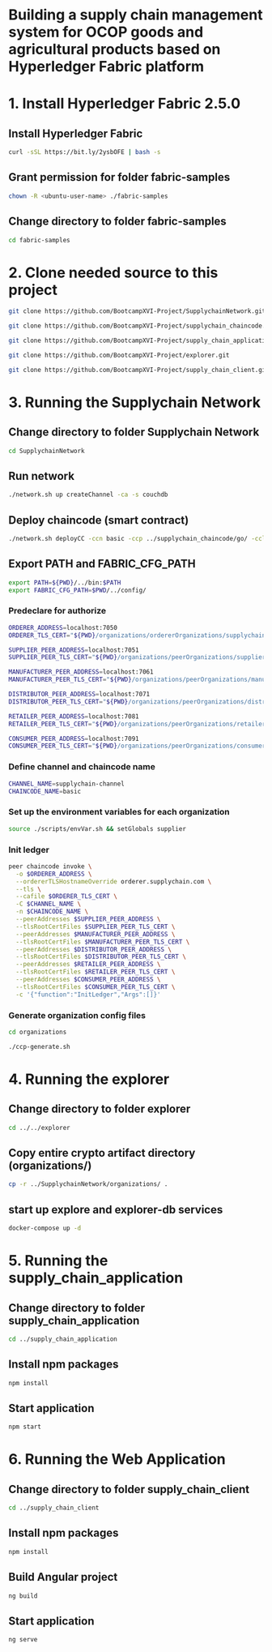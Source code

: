 # Building a supply chain management system for OCOP goods and agricultural products based on Hyperledger Fabric platform

# 1. Install Hyperledger Fabric 2.5.0

## Install Hyperledger Fabric

```bash
curl -sSL https://bit.ly/2ysbOFE | bash -s
```

## Grant permission for folder fabric-samples

```bash
chown -R <ubuntu-user-name> ./fabric-samples
```

## Change directory to folder fabric-samples

```bash
cd fabric-samples
```

# 2. Clone needed source to this project

```bash
git clone https://github.com/BootcampXVI-Project/SupplychainNetwork.git
```

```bash
git clone https://github.com/BootcampXVI-Project/supplychain_chaincode.git
```

```bash
git clone https://github.com/BootcampXVI-Project/supply_chain_application.git
```

```bash
git clone https://github.com/BootcampXVI-Project/explorer.git
```

```bash
git clone https://github.com/BootcampXVI-Project/supply_chain_client.git
```

# 3. Running the Supplychain Network

## Change directory to folder Supplychain Network

```bash
cd SupplychainNetwork
```

## Run network

```bash
./network.sh up createChannel -ca -s couchdb
```

## Deploy chaincode (smart contract)

```bash
./network.sh deployCC -ccn basic -ccp ../supplychain_chaincode/go/ -ccl go -cci InitLedger
```

## Export PATH and FABRIC_CFG_PATH

```bash
export PATH=${PWD}/../bin:$PATH
export FABRIC_CFG_PATH=$PWD/../config/
```

### Predeclare for authorize

```bash
ORDERER_ADDRESS=localhost:7050
ORDERER_TLS_CERT="${PWD}/organizations/ordererOrganizations/supplychain.com/orderers/orderer.supplychain.com/msp/tlscacerts/tlsca.supplychain.com-cert.pem"

SUPPLIER_PEER_ADDRESS=localhost:7051
SUPPLIER_PEER_TLS_CERT="${PWD}/organizations/peerOrganizations/supplier.supplychain.com/peers/peer0.supplier.supplychain.com/tls/ca.crt"

MANUFACTURER_PEER_ADDRESS=localhost:7061
MANUFACTURER_PEER_TLS_CERT="${PWD}/organizations/peerOrganizations/manufacturer.supplychain.com/peers/peer0.manufacturer.supplychain.com/tls/ca.crt"

DISTRIBUTOR_PEER_ADDRESS=localhost:7071
DISTRIBUTOR_PEER_TLS_CERT="${PWD}/organizations/peerOrganizations/distributor.supplychain.com/peers/peer0.distributor.supplychain.com/tls/ca.crt"

RETAILER_PEER_ADDRESS=localhost:7081
RETAILER_PEER_TLS_CERT="${PWD}/organizations/peerOrganizations/retailer.supplychain.com/peers/peer0.retailer.supplychain.com/tls/ca.crt"

CONSUMER_PEER_ADDRESS=localhost:7091
CONSUMER_PEER_TLS_CERT="${PWD}/organizations/peerOrganizations/consumer.supplychain.com/peers/peer0.consumer.supplychain.com/tls/ca.crt"
```

### Define channel and chaincode name

```bash
CHANNEL_NAME=supplychain-channel
CHAINCODE_NAME=basic
```

### Set up the environment variables for each organization

```bash
source ./scripts/envVar.sh && setGlobals supplier
```

### Init ledger

```bash
peer chaincode invoke \
  -o $ORDERER_ADDRESS \
  --ordererTLSHostnameOverride orderer.supplychain.com \
  --tls \
  --cafile $ORDERER_TLS_CERT \
  -C $CHANNEL_NAME \
  -n $CHAINCODE_NAME \
  --peerAddresses $SUPPLIER_PEER_ADDRESS \
  --tlsRootCertFiles $SUPPLIER_PEER_TLS_CERT \
  --peerAddresses $MANUFACTURER_PEER_ADDRESS \
  --tlsRootCertFiles $MANUFACTURER_PEER_TLS_CERT \
  --peerAddresses $DISTRIBUTOR_PEER_ADDRESS \
  --tlsRootCertFiles $DISTRIBUTOR_PEER_TLS_CERT \
  --peerAddresses $RETAILER_PEER_ADDRESS \
  --tlsRootCertFiles $RETAILER_PEER_TLS_CERT \
  --peerAddresses $CONSUMER_PEER_ADDRESS \
  --tlsRootCertFiles $CONSUMER_PEER_TLS_CERT \
  -c '{"function":"InitLedger","Args":[]}'
```

### Generate organization config files

```bash
cd organizations
```

```bash
./ccp-generate.sh
```

# 4. Running the explorer

## Change directory to folder explorer

```bash
cd ../../explorer
```

## Copy entire crypto artifact directory (organizations/)

```bash
cp -r ../SupplychainNetwork/organizations/ .
```

## start up explore and explorer-db services

```bash
docker-compose up -d
```

# 5. Running the supply_chain_application

## Change directory to folder supply_chain_application

```bash
cd ../supply_chain_application
```

## Install npm packages

```bash
npm install
```

## Start application

```bash
npm start
```

# 6. Running the Web Application

## Change directory to folder supply_chain_client

```bash
cd ../supply_chain_client
```

## Install npm packages

```bash
npm install
```

## Build Angular project

```bash
ng build
```

## Start application

```bash
ng serve
```
